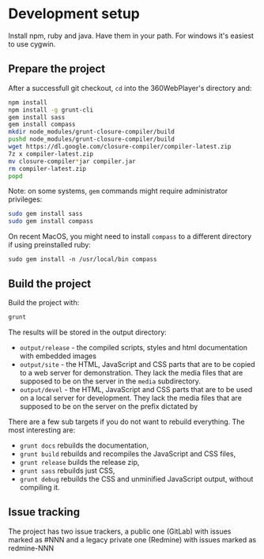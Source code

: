 Development setup
=================

Install npm, ruby and java. Have them in your path.
For windows it's easiest to use cygwin.


Prepare the project
-------------------

After a successfull git checkout, `cd` into the 360WebPlayer's directory and:

```bash
npm install
npm install -g grunt-cli
gem install sass
gem install compass
mkdir node_modules/grunt-closure-compiler/build
pushd node_modules/grunt-closure-compiler/build
wget https://dl.google.com/closure-compiler/compiler-latest.zip
7z x compiler-latest.zip
mv closure-compiler*jar compiler.jar
rm compiler-latest.zip
popd
```

Note: on some systems, `gem` commands might require administrator privileges:
```bash
sudo gem install sass
sudo gem install compass
```

On recent MacOS, you might need to install `compass` to a different directory if using preinstalled ruby:
```
sudo gem install -n /usr/local/bin compass
```


Build the project
-----------------

Build the project with:

```bash
grunt
```

The results will be stored in the output directory:

* `output/release` - the compiled scripts, styles and html documentation with embedded images
* `output/site` - the HTML, JavaScript and CSS parts that are to be copied to a web server for demonstration. They lack the media files that are supposed to be on the server in the `media` subdirectory. 
* `output/devel` - the HTML, JavaScript and CSS parts that are to be used on a local server for development. They lack the media files that are supposed to be on the server on the prefix dictated by 

There are a few sub targets if you do not want to rebuild everything. The most interesting are:

* `grunt docs` rebuilds the documentation,
* `grunt build` rebuilds and recompiles the JavaScript and CSS files,
* `grunt release` builds the release zip,
* `grunt sass` rebuilds just CSS,
* `grunt debug` rebuilds the CSS and unminified JavaScript output, without compiling it.




Issue tracking
--------------

The project has two issue trackers, a public one (GitLab) with issues marked as #NNN and a legacy private one (Redmine) with issues marked as redmine-NNN